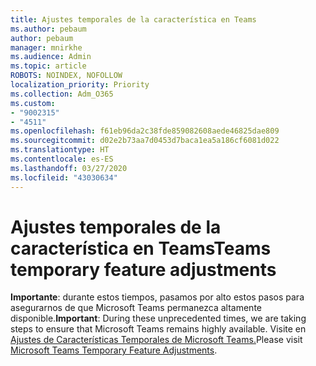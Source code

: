 ```yaml
---
title: Ajustes temporales de la característica en Teams
ms.author: pebaum
author: pebaum
manager: mnirkhe
ms.audience: Admin
ms.topic: article
ROBOTS: NOINDEX, NOFOLLOW
localization_priority: Priority
ms.collection: Adm_O365
ms.custom:
- "9002315"
- "4511"
ms.openlocfilehash: f61eb96da2c38fde859082608aede46825dae809
ms.sourcegitcommit: d02e2b73aa7d0453d7baca1ea5a186cf6081d022
ms.translationtype: HT
ms.contentlocale: es-ES
ms.lasthandoff: 03/27/2020
ms.locfileid: "43030634"
---
```

# <a name="teams-temporary-feature-adjustments"></a><span data-ttu-id="de98e-102">Ajustes temporales de la característica en Teams</span><span class="sxs-lookup"><span data-stu-id="de98e-102">Teams temporary feature adjustments</span></span>

<span data-ttu-id="de98e-103">**Importante**: durante estos tiempos, pasamos por alto estos pasos para asegurarnos de que Microsoft Teams permanezca altamente disponible.</span><span class="sxs-lookup"><span data-stu-id="de98e-103">**Important**: During these unprecedented times, we are taking steps to ensure that Microsoft Teams remains highly available.</span></span> <span data-ttu-id="de98e-104">Visite en[ Ajustes de Características Temporales de Microsoft Teams.](https://admin.microsoft.com/Adminportal/Home?source=applauncher#MessageCenter?id=MC206581)</span><span class="sxs-lookup"><span data-stu-id="de98e-104">Please visit [Microsoft Teams Temporary Feature Adjustments](https://admin.microsoft.com/Adminportal/Home?source=applauncher#MessageCenter?id=MC206581).</span></span>
